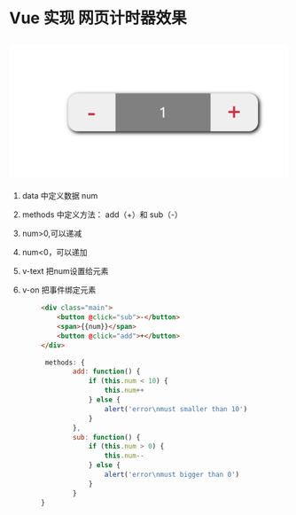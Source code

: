 # Vue 实现 网页计时器效果

![](./screenshort.png)
---
1. data 中定义数据 num

2. methods 中定义方法： add（+）和 sub（-）

3. num>0,可以递减
4. num<0，可以递加

5. v-text 把num设置给元素

6. v-on 把事件绑定元素



```html
        <div class="main">
            <button @click="sub">-</button>
            <span>{{num}}</span>
            <button @click="add">+</button>
        </div>
```
```js
         methods: {
                add: function() {
                    if (this.num < 10) {
                        this.num++
                    } else {
                        alert('error\nmust smaller than 10')
                    }
                },
                sub: function() {
                    if (this.num > 0) {
                        this.num--
                    } else {
                        alert('error\nmust bigger than 0')
                    }
                }
        }
```